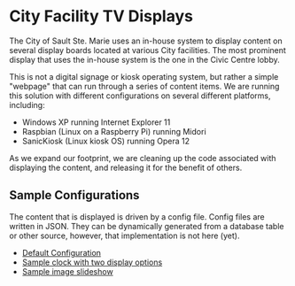 # City Facility TV Displays

The City of Sault Ste. Marie uses an in-house system to display content on several display boards
located at various City facilities.  The most prominent display that uses the in-house system
is the one in the Civic Centre lobby.

This is not a digital signage or kiosk operating system, but rather a simple "webpage" that can run through a series of
content items.  We are running this solution with different configurations on several different platforms, including:

- Windows XP running Internet Explorer 11
- Raspbian (Linux on a Raspberry Pi) running Midori
- SanicKiosk (Linux kiosk OS) running Opera 12

As we expand our footprint, we are cleaning up the code associated with displaying the content,
and releasing it for the benefit of others.

## Sample Configurations

The content that is displayed is driven by a config file.  Config files are written in JSON.
They can be dynamically generated from a database table or other source, however, that implementation is not here (yet).


- [Default Configuration](https://cityssm.github.io/tv-display/)
- [Sample clock with two display options](https://cityssm.github.io/tv-display/?config=sample-clock)
- [Sample image slideshow](https://cityssm.github.io/tv-display/?config=sample-image)
